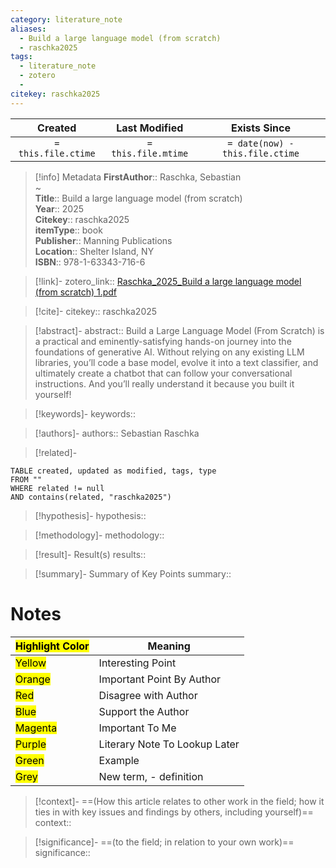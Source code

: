 ```yaml
---
category: literature_note
aliases: 
  - Build a large language model (from scratch)
  - raschka2025
tags:
  - literature_note
  - zotero
  - 
citekey: raschka2025
---
```


|       Created       |    Last Modified    |          Exists Since           |
| :-----------------: | :-----------------: | :-----------------------------: |
| `= this.file.ctime` | `= this.file.mtime` | `= date(now) - this.file.ctime` |
>[!info] Metadata
> **FirstAuthor**:: Raschka, Sebastian  
~    
> **Title**:: Build a large language model (from scratch)  
> **Year**:: 2025   
> **Citekey**:: raschka2025  
> **itemType**:: book  
> **Publisher**:: Manning Publications  
> **Location**:: Shelter Island, NY  
> **ISBN**:: 978-1-63343-716-6    

> [!link]-
> zotero_link:: [Raschka_2025_Build a large language model (from scratch) 1.pdf](zotero://select/library/items/XJ4QS864)

> [!cite]-
> citekey:: raschka2025

> [!abstract]-
> abstract:: Build a Large Language Model (From Scratch) is a practical and eminently-satisfying hands-on journey into the foundations of generative AI. Without relying on any existing LLM libraries, you’ll code a base model, evolve it into a text classifier, and ultimately create a chatbot that can follow your conversational instructions. And you’ll really understand it because you built it yourself!

> [!keywords]-
> keywords:: 

> [!authors]-
> authors:: Sebastian Raschka

> [!related]-

```dataview
TABLE created, updated as modified, tags, type
FROM ""
WHERE related != null
AND contains(related, "raschka2025")
```

> [!hypothesis]-
> hypothesis:: 

> [!methodology]- 
> methodology:: 

> [!result]- Result(s) 
> results::

> [!summary]- Summary of Key Points
> summary:: 

# Notes

| <mark class="hltr-grey">Highlight Color</mark> | Meaning                       |
| ---------------------------------------------- | ----------------------------- |
| <mark class="hltr-yellow">Yellow</mark>        | Interesting Point             |
| <mark class="hltr-orange">Orange</mark>        | Important Point By Author     |
| <mark class="hltr-red">Red</mark>              | Disagree with Author          |
| <mark class="hltr-blue">Blue</mark>            | Support the Author            |
| <mark class="hltr-magenta">Magenta</mark>      | Important To Me               |
| <mark class="hltr-purple">Purple</mark>        | Literary Note To Lookup Later |
| <mark class="hltr-green">Green</mark>          | Example                       |
| <mark class="hltr-grey">Grey</mark>            | New term, - definition        |

> [!context]-
> ==(How this article relates to other work in the field; how it ties in with key issues and findings by others, including yourself)==
> context:: 

> [!significance]-
> ==(to the field; in relation to your own work)==
> significance:: 